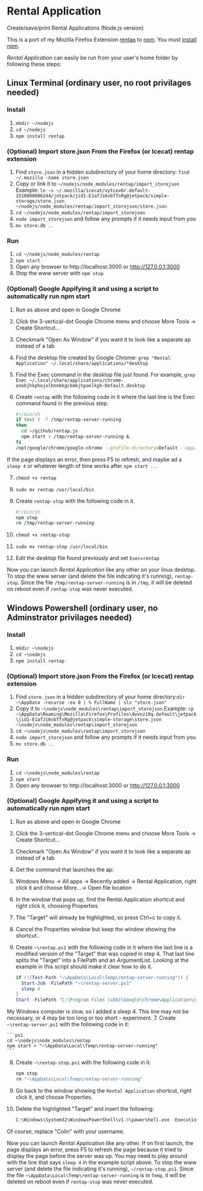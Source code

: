 # Rental Application
Create/save/print Rental Applications (Node.js version)

This is a port of my Mozilla Firefox Extension [rentap](https://github.com/colinkeenan/rentap) to [npm](https://www.npmjs.com/). You must [install npm](https://docs.npmjs.com/getting-started/installing-node#1-install-nodejs--npm). 

*Rental Application* can easily be run from your user's home folder by following these steps:

## Linux Terminal (ordinary user, no root privilages needed)
### Install
1. `mkdir ~/nodejs`
2. `cd ~/nodejs`
3. `npm install rentap`

### (Optional) Import store.json From the Firefox (or Icecat) rentap extension
1. Find `store.json` in a hidden subdirectory of your home directory: `find ~/.mozilla -name store.json`
2. Copy or link it to `~/nodejs/node_modules/rentap/import_storejson` Example: `ln -s ~/.mozilla/icecat/vytcev6r.default-1510880606244/jetpack/jid1-E1afJi6vbTfsRg@jetpack/simple-storage/store.json ~/nodejs/node_modules/rentap/import_storejson/store.json`
3. `cd ~/nodejs/node_modules/rentap/import_storejson`
4. `node import_storejson` and follow any prompts if it needs input from you
5. `mv store.db ..`

### Run
1. `cd ~/nodejs/node_modules/rentap`
2. `npm start`
3. Open any browser to http://localhost:3000 or http://127.0.0.1:3000
4. Stop the www server with `npm stop`

### (Optional) Google Appifying it and using a script to automatically run npm start
1. Run as above and open in Google Chrome
2. Click the 3-vertical-dot Google Chrome menu and choose More Tools -> Create Shortcut...
3. Checkmark "Open As Window" if you want it to look like a separate ap instead of a tab
4. Find the desktop file created by Google Chrome: `grep "Rental Application" ~/.local/share/applications/*desktop`
5. Find the Exec command in the desktop file just found. For example, `grep Exec ~/.local/share/applications/chrome-onobjhkphejolhnnbkgckmkjhpoelkgh-Default.desktop`
6. Create `rentap` with the following code in it where the last line is the Exec command found in the previous step.

    ```bash
    #!/bin/sh
    if test ! -f /tmp/rentap-server-running
    then
      cd ~/github/rentap.js
      npm start > /tmp/rentap-server-running &
    fi
    /opt/google/chrome/google-chrome --profile-directory=Default --app-id=onobjhkphejolhnnbkgckmkjhpoelkgh
    ```
  If the page displays an error, then press F5 to refresh, and maybe ad a `sleep 4` or whatever length of time works after `npm start ...`

7. `chmod +x rentap`
8. `sudo mv rentap /usr/local/bin`
9. Create `rentap-stop` with the following code in it.

    ```bash
    #!/bin/sh
    npm stop
    rm /tmp/rentap-server-running
    ```

10. `chmod +x rentap-stop`
11. `sudo mv rentap-stop /usr/local/bin`
12. Edit the desktop file found previously and set `Exec=rentap`

Now you can launch *Rental Application* like any other on your linux desktop. 
To stop the www server (and delete the file indicating it's running), `rentap-stop`.
Since the file `/tmp/rentap-server-running` is in `/tmp`, it will be deleted on reboot even if `rentap-stop` was never executed.

## Windows Powershell (ordinary user, no Adminstrator privilages needed)
### Install
1. `mkdir ~\nodejs`
2. `cd ~\nodejs`
3. `npm install rentap`

### (Optional) Import store.json From the Firefox (or Icecat) rentap extension
1. Find `store.json` in a hidden subdirectory of your home directory:`dir ~\AppData -recurse -ea 0 | % FullName | sls "store.json"`
2. Copy it to `~\nodejs\node_modules\rentap\import_storejson` Example: `cp ~\AppData\Roaming\Mozilla\Firefox\Profiles\4wvnz10q.default\jetpack\jid1-E1afJi6vbTfsRg@jetpack\simple-storage\store.json ~\nodejs\node_modules\rentap\import_storejson`
3. `cd ~\nodejs\node_modules\rentap\import_storejson`
4. `node import_storejson` and follow any prompts if it needs input from you
5. `mv store.db ..`

### Run
1. `cd ~\nodejs\node_modules\rentap`
2. `npm start`
3. Open any browser to http://localhost:3000 or http://127.0.0.1:3000

### (Optional) Google Appifying it and using a script to automatically run npm start
1. Run as above and open in Google Chrome
2. Click the 3-vertical-dot Google Chrome menu and choose More Tools -> Create Shortcut...
3. Checkmark "Open As Window" if you want it to look like a separate ap instead of a tab
4. Get the command that launches the ap:
  1. Windows Menu -> All apps -> Recently added -> Rental Application, right click it and choose More...-> Open file location
  2. In the window that pops up, find the Rental Application shortcut and right click it, choosing Properties
  3. The "Target" will already be highlighted, so press Ctrl+c to copy it.
5. Cancel the Properties window but keep the window showing the shortcut..
6. Create `~\rentap.ps1` with the following code in it where the last line is a modified version of the "Target" that was copied in step 4. That last line splits the "Target" into a FilePath and an ArgumentList. Looking at the example in this script should make it clear how to do it.

    ```ps1
    if (!(Test-Path "~\AppData\Local\Temp\rentap-server-running")) {
      Start-Job -FilePath "~\rentap-server.ps1"
      sleep 4
    }
    Start -FilePath "C:\Program Files (x86)\Google\Chrome\Application\chrome.exe" -ArgumentList "--profile-directory=Default --app-id=onobjhkphejolhnnbkgckmkjhpoelkgh"
    ```
  My Windows computer is slow, so I added a sleep 4. This line may not be necessary, or 4 may be too long or too short - experiment.
7. Create `~\rentap-server.ps1` with the following code in it:

    ```ps1
    cd ~\nodejs\node_modules\rentap
    npm start > "~\AppData\Local\Temp\rentap-server-running"
    ```

8. Create `~\rentap-stop.ps1` with the following code in it:

    ```ps1
    npm stop
    rm "~\AppData\Local\Temp\rentap-server-running"
    ```
9. Go back to the window showing the `Rental Application` shortcut, right click it, and choose Properties.
10. Delete the highlighted "Target" and insert the following:

    ```ps1
    C:\Windows\System32\WindowsPowerShell\v1.0\powershell.exe -ExecutionPolicy Bypass -File C:\Users\Colin\rentap.ps1
    ```
  Of course, replace "Colin" with your username.

Now you can launch *Rental Application* like any other. If on first launch, the page displays an error, press F5 to refresh the page because it tried to display the page before the server was up. You may need to play around with the line that says `sleep 4` in the example script above.
To stop the www server (and delete the file indicating it's running), `~/rentap-stop.ps1`.
Since the file `~\AppData\Local\Temp\rentap-server-running` is in `Temp`, it will be deleted on reboot even if `rentap-stop` was never executed.
